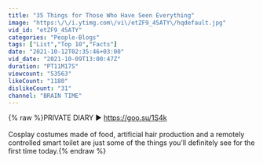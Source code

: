 ```yaml
---
title: "35 Things for Those Who Have Seen Everything"
image: "https:\/\/i.ytimg.com\/vi\/etZF9_45ATY\/hqdefault.jpg"
vid_id: "etZF9_45ATY"
categories: "People-Blogs"
tags: ["List","Top 10","Facts"]
date: "2021-10-12T02:35:46+03:00"
vid_date: "2021-10-09T13:00:47Z"
duration: "PT11M17S"
viewcount: "53563"
likeCount: "1180"
dislikeCount: "31"
channel: "BRAIN TIME"
---
```

{% raw %}PRIVATE DIARY ► <a rel="nofollow" target="blank" href="https://goo.su/1S4k">https://goo.su/1S4k</a><br /><br />Cosplay costumes made of food, artificial hair production and a remotely controlled smart toilet are just some of the things you’ll definitely see for the first time today.{% endraw %}

